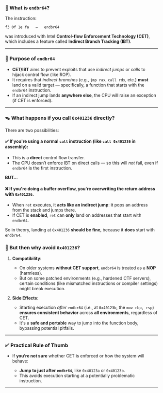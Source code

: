 
### 🔐 What is `endbr64`?

The instruction:

```
f3 0f 1e fa   →   endbr64
```

was introduced with Intel **Control-flow Enforcement Technology (CET)**, which includes a feature called **Indirect Branch Tracking (IBT)**.

---

### 🧠 Purpose of `endbr64`

* **CET/IBT** aims to prevent exploits that use *indirect jumps* or *calls* to hijack control flow (like ROP).
* It requires that *indirect branches* (e.g., `jmp rax`, `call rdx`, etc.) **must** land on a valid target — specifically, a function that starts with the `endbr64` instruction.
* If an indirect jump lands **anywhere else**, the CPU will raise an exception (if CET is enforced).

---

### 🪤 What happens if you call `0x401236` directly?

There are two possibilities:

#### ✅ **If you're using a normal `call` instruction** (like `call 0x401236` in assembly):

* This is a **direct** control flow transfer.
* The CPU doesn’t enforce IBT on direct calls — so this will *not* fail, even if `endbr64` is the first instruction.

**BUT…**

#### ❌ **If you're doing a buffer overflow**, you're overwriting the return address with `0x401236`.

* When `ret` executes, it **acts like an indirect jump**: it pops an address from the stack and jumps there.
* If CET is **enabled**, `ret` can **only** land on addresses that start with `endbr64`.

So in theory, landing at `0x401236` **should be fine**, because it **does** start with `endbr64`.

### 🤯 But then why avoid `0x401236`?

1. **Compatibility**:

   * On older systems **without CET support**, `endbr64` is treated as a **NOP** (harmless).
   * But on some patched environments (e.g., hardened CTF servers), certain conditions (like mismatched instructions or compiler settings) might break execution.

2. **Side Effects**:

   * Starting execution *after* `endbr64` (i.e., at `0x40123b`, the `mov rbp, rsp`) **ensures consistent behavior** across **all environments**, regardless of CET.
   * It's a **safe and portable** way to jump into the function body, bypassing potential pitfalls.

---

### ✅ Practical Rule of Thumb

* If **you’re not sure** whether CET is enforced or how the system will behave:

  * **Jump to just after `endbr64`**, like `0x40123a` or `0x40123b`.
  * This avoids execution starting at a potentially problematic instruction.

---


